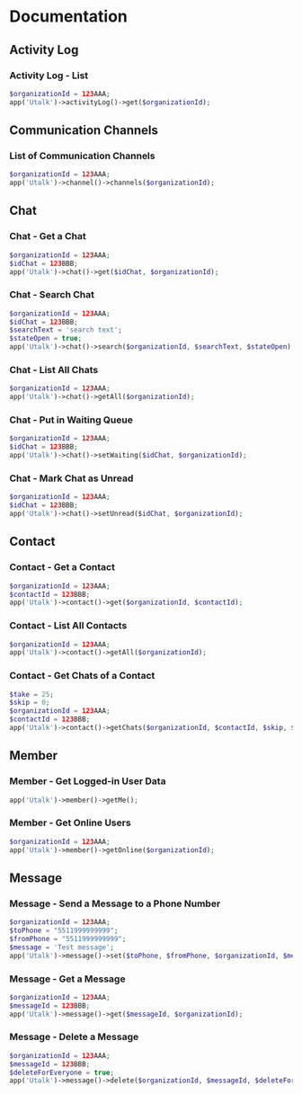 # Documentation

## Activity Log

### Activity Log - List

```php
$organizationId = 123AAA;
app('Utalk')->activityLog()->get($organizationId);
```

## Communication Channels

### List of Communication Channels

```php
$organizationId = 123AAA;
app('Utalk')->channel()->channels($organizationId);
```

## Chat

### Chat - Get a Chat

```php
$organizationId = 123AAA;
$idChat = 123BBB;
app('Utalk')->chat()->get($idChat, $organizationId);
```

### Chat - Search Chat

```php
$organizationId = 123AAA;
$idChat = 123BBB;
$searchText = 'search text';
$stateOpen = true;
app('Utalk')->chat()->search($organizationId, $searchText, $stateOpen);
```

### Chat - List All Chats

```php
$organizationId = 123AAA;
app('Utalk')->chat()->getAll($organizationId);
```

### Chat - Put in Waiting Queue

```php
$organizationId = 123AAA;
$idChat = 123BBB;
app('Utalk')->chat()->setWaiting($idChat, $organizationId);
```

### Chat - Mark Chat as Unread

```php
$organizationId = 123AAA;
$idChat = 123BBB;
app('Utalk')->chat()->setUnread($idChat, $organizationId);
```

## Contact

### Contact - Get a Contact

```php
$organizationId = 123AAA;
$contactId = 123BBB;
app('Utalk')->contact()->get($organizationId, $contactId);
```

### Contact - List All Contacts

```php
$organizationId = 123AAA;
app('Utalk')->contact()->getAll($organizationId);
```

### Contact - Get Chats of a Contact

```php
$take = 25;
$skip = 0;
$organizationId = 123AAA;
$contactId = 123BBB;
app('Utalk')->contact()->getChats($organizationId, $contactId, $skip, $take);
```

## Member

### Member - Get Logged-in User Data

```php
app('Utalk')->member()->getMe();
```

### Member - Get Online Users

```php
$organizationId = 123AAA;
app('Utalk')->member()->getOnline($organizationId);
```

## Message

### Message - Send a Message to a Phone Number

```php
$organizationId = 123AAA;
$toPhone = "5511999999999";
$fromPhone = "5511999999999";
$message = 'Test message';
app('Utalk')->message()->set($toPhone, $fromPhone, $organizationId, $message);
```

### Message - Get a Message

```php
$organizationId = 123AAA;
$messageId = 123BBB;
app('Utalk')->message()->get($messageId, $organizationId);
```

### Message - Delete a Message

```php
$organizationId = 123AAA;
$messageId = 123BBB;
$deleteForEveryone = true;
app('Utalk')->message()->delete($organizationId, $messageId, $deleteForEveryone);
```
